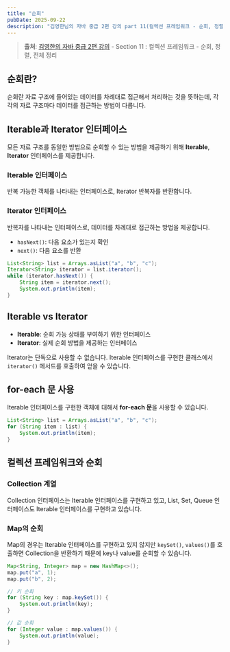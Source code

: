 ```yaml
---
title: "순회"
pubDate: 2025-09-22
description: "김영한님의 자바 중급 2편 강의 part 11(컬렉션 프레임워크 - 순회, 정렬, 전체 정리) 학습 정리"
---
```


> **출처**: [김영한의 자바 중급 2편 강의](https://inf.run/ir9Dw) - Section 11 : 컬렉션 프레임워크 - 순회, 정렬, 전체 정리

## 순회란?

순회란 자료 구조에 들어있는 데이터를 차례대로 접근해서 처리하는 것을 뜻하는데, 각각의 자료 구조마다 데이터를 접근하는 방법이 다릅니다.

## Iterable과 Iterator 인터페이스

모든 자료 구조를 동일한 방법으로 순회할 수 있는 방법을 제공하기 위해 **Iterable**, **Iterator** 인터페이스를 제공합니다.

### Iterable 인터페이스

반복 가능한 객체를 나타내는 인터페이스로, Iterator 반복자를 반환합니다.

### Iterator 인터페이스

반복자를 나타내는 인터페이스로, 데이터를 차례대로 접근하는 방법을 제공합니다.

- `hasNext()`: 다음 요소가 있는지 확인
- `next()`: 다음 요소를 반환

```java
List<String> list = Arrays.asList("a", "b", "c");
Iterator<String> iterator = list.iterator();
while (iterator.hasNext()) {
    String item = iterator.next();
    System.out.println(item);
}
```

## Iterable vs Iterator

- **Iterable**: 순회 가능 상태를 부여하기 위한 인터페이스
- **Iterator**: 실제 순회 방법을 제공하는 인터페이스

Iterator는 단독으로 사용할 수 없습니다. Iterable 인터페이스를 구현한 클래스에서 `iterator()` 메서드를 호출하여 얻을 수 있습니다.

## for-each 문 사용

Iterable 인터페이스를 구현한 객체에 대해서 **for-each 문**을 사용할 수 있습니다.

```java
List<String> list = Arrays.asList("a", "b", "c");
for (String item : list) {
    System.out.println(item);
}
```

## 컬렉션 프레임워크와 순회

### Collection 계열

Collection 인터페이스는 Iterable 인터페이스를 구현하고 있고, List, Set, Queue 인터페이스도 Iterable 인터페이스를 구현하고 있습니다.

### Map의 순회

Map의 경우는 Iterable 인터페이스를 구현하고 있지 않지만 `keySet()`, `values()`를 호출하면 Collection을 반환하기 때문에 key나 value를 순회할 수 있습니다.

```java
Map<String, Integer> map = new HashMap<>();
map.put("a", 1);
map.put("b", 2);

// 키 순회
for (String key : map.keySet()) {
    System.out.println(key);
}

// 값 순회
for (Integer value : map.values()) {
    System.out.println(value);
}
```
